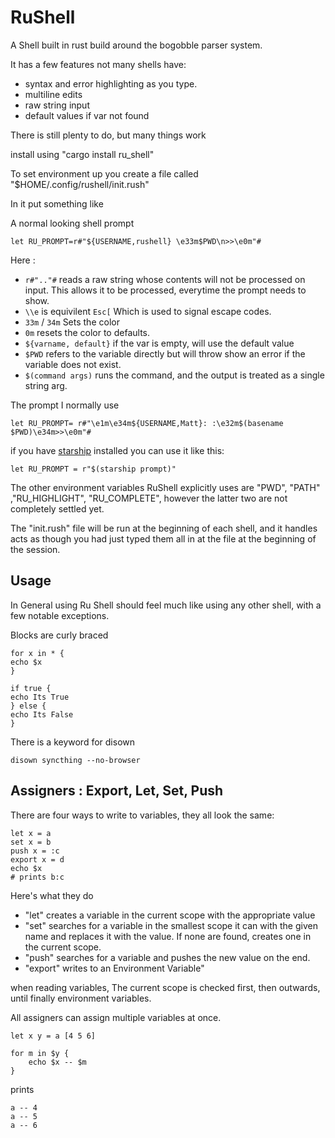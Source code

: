 RuShell
======

A Shell built in rust build around the bogobble parser system.

It has a few features not many shells have:

* syntax and error highlighting as you type.
* multiline edits 
* raw string input 
* default values if var not found

There is still plenty to do, but many things work

install using "cargo install ru\_shell" 

To set environment up you create a file called "$HOME/.config/rushell/init.rush"

In it put something like 

A normal looking shell prompt

```text
let RU_PROMPT=r#"${USERNAME,rushell} \e33m$PWD\n>>\e0m"#
```
Here :

* ```r#".."#``` reads a raw string whose contents will not be processed on input. This allows it to be processed, everytime the prompt needs to show.
* ```\\e``` is equivilent ```Esc[``` Which is used to signal escape codes.
* ```33m``` / ```34m``` Sets the color
* ```0m``` resets the color to defaults.
* ```${varname, default}``` if the var is empty, will use the default value
* ```$PWD``` refers to the variable directly but will throw show an error if the variable does not exist.
* ```$(command args)``` runs the command, and the output is treated as a single string arg.


The prompt I normally use

```text
let RU_PROMPT= r#"\e1m\e34m${USERNAME,Matt}: :\e32m$(basename $PWD)\e34m>>\e0m"#
```

if you have [starship](https://starship.rs/) installed you can use it like this:

```text
let RU_PROMPT = r"$(starship prompt)"
```

The other environment variables RuShell explicitly uses are
"PWD", "PATH" ,"RU\_HIGHLIGHT", "RU\_COMPLETE", however the latter two are not completely settled yet.


The "init.rush" file will be run at the beginning of each shell, and it handles acts as though you had just typed them all in at the file at the beginning of the session.

## Usage

In General using Ru Shell should feel much like using any other shell, with a few notable exceptions.

Blocks are curly braced

```text
for x in * {
echo $x
}

if true {
echo Its True
} else {
echo Its False
}

```

There is a keyword for disown

```text
disown syncthing --no-browser
```

## Assigners : Export, Let, Set, Push

There are four ways to write to variables, they all look the same:

```text
let x = a
set x = b
push x = :c
export x = d
echo $x
# prints b:c 
```

Here's what they do

* "let" creates a variable in the current scope with the appropriate value
* "set" searches for a variable in the smallest scope it can with the given name and replaces it with the value. If none are found, creates one in the current scope.
* "push" searches for a variable and pushes the new value on the end. 
* "export" writes to an Environment Variable"

when reading variables, The current scope is checked first, then outwards, until finally environment variables.

All assigners can assign multiple variables at once.

```text
let x y = a [4 5 6]

for m in $y {
    echo $x -- $m
}

```

prints 

```text
a -- 4
a -- 5
a -- 6
```

